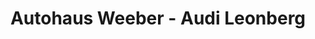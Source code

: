 ---
title: "Autohaus Weeber - Audi Leonberg"
url: /leonberg/autohaus-weeber-audi-leonberg/
shop: Autohaus
---